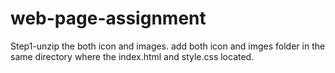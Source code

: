 # web-page-assignment

Step1-unzip the both icon and images.
     add both icon and imges folder  in the same directory where the index.html and style.css located.
     
